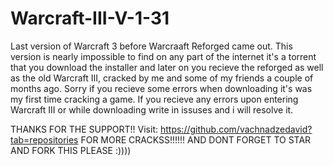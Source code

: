 # Warcraft-III-V-1-31
Last version of Warcraft 3 before Warcraaft Reforged came out.
This version is nearly impossible to find on any part of the internet it's a torrent that you download the installer and later on you recieve the reforged as well as the old Warcraft III, cracked by me and some of my friends a couple of months ago. Sorry if you recieve some errors when downloading it's was my first time cracking a game. If you recieve any errors upon entering Warcraft III or while downloading write in issuses and i will resolve it.

THANKS FOR THE SUPPORT!! Visit: https://github.com/vachnadzedavid?tab=repositories 
FOR MORE CRACKSS!!!!!! AND DONT FORGET TO STAR AND FORK THIS PLEASE :))))
